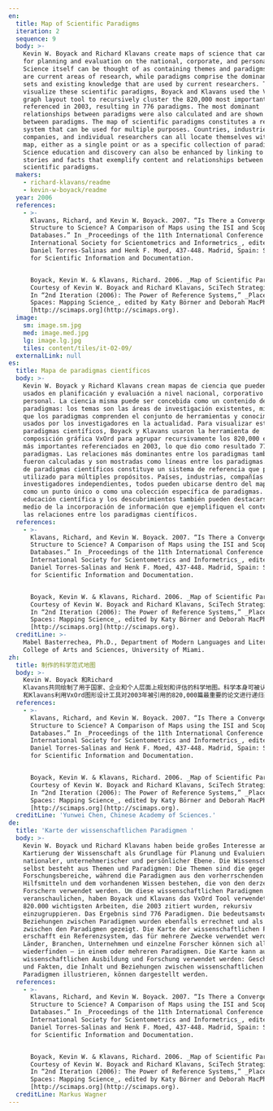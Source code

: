 ```yaml
---
en:
  title: Map of Scientific Paradigms
  iteration: 2
  sequence: 9
  body: >-
    Kevin W. Boyack and Richard Klavans create maps of science that can be used
    for planning and evaluation on the national, corporate, and personal levels.
    Science itself can be thought of as containing themes and paradigms: themes
    are current areas of research, while paradigms comprise the dominant tool
    sets and existing knowledge that are used by current researchers. To
    visualize these scientific paradigms, Boyack and Klavans used the VxOrd
    graph layout tool to recursively cluster the 820,000 most important papers
    referenced in 2003, resulting in 776 paradigms. The most dominant
    relationships between paradigms were also calculated and are shown as lines
    between paradigms. The map of scientific paradigms constitutes a reference
    system that can be used for multiple purposes. Countries, industries,
    companies, and individual researchers can all locate themselves within the
    map, either as a single point or as a specific collection of paradigms.
    Science education and discovery can also be enhanced by linking to the map
    stories and facts that exemplify content and relationships between
    scientific paradigms.
  makers:
    - richard-klavans/readme
    - kevin-w-boyack/readme
  year: 2006
  references:
    - >-
      Klavans, Richard, and Kevin W. Boyack. 2007. “Is There a Convergent
      Structure to Science? A Comparison of Maps using the ISI and Scopus
      Databases.” In _Proceedings of the 11th International Conference of the
      International Society for Scientometrics and Informetrics_, edited by
      Daniel Torres-Salinas and Henk F. Moed, 437-448. Madrid, Spain: Society
      for Scientific Information and Documentation.


      Boyack, Kevin W. & Klavans, Richard. 2006. _Map of Scientific Paradigms_.
      Courtesy of Kevin W. Boyack and Richard Klavans, SciTech Strategies, Inc.
      In “2nd Iteration (2006): The Power of Reference Systems,” _Places &
      Spaces: Mapping Science_, edited by Katy Börner and Deborah MacPherson.
      [http://scimaps.org](http://scimaps.org).
  image:
    sm: image.sm.jpg
    med: image.med.jpg
    lg: image.lg.jpg
    tiles: content/tiles/it-02-09/
  externalLink: null
es:
  title: Mapa de paradigmas científicos
  body: >-
    Kevin W. Boyack y Richard Klavans crean mapas de ciencia que pueden ser
    usados en planificación y evaluación a nivel nacional, corporativo y
    personal. La ciencia misma puede ser concebida como un contenido de temas y
    paradigmas: los temas son las áreas de investigación existentes, mientras
    que los paradigmas comprenden el conjunto de herramientas y conocimientos
    usados por los investigadores en la actualidad. Para visualizar estos
    paradigmas científicos, Boyack y Klavans usaron la herramienta de
    composición gráfica VxOrd para agrupar recursivamente los 820,000 ensayos
    más importantes referenciados en 2003, lo que dio como resultado 776
    paradigmas. Las relaciones más dominantes entre los paradigmas también
    fueron calculadas y son mostradas como líneas entre los paradigmas. El mapa
    de paradigmas científicos constituye un sistema de referencia que puede ser
    utilizado para múltiples propósitos. Países, industrias, compañías e
    investigadores independientes, todos pueden ubicarse dentro del mapa, ya sea
    como un punto único o como una colección específica de paradigmas. La
    educación científica y los descubrimientos también pueden destacarse por
    medio de la incorporación de información que ejemplifiquen el contenido y
    las relaciones entre los paradigmas científicos.
  references:
    - >-
      Klavans, Richard, and Kevin W. Boyack. 2007. “Is There a Convergent
      Structure to Science? A Comparison of Maps using the ISI and Scopus
      Databases.” In _Proceedings of the 11th International Conference of the
      International Society for Scientometrics and Informetrics_, edited by
      Daniel Torres-Salinas and Henk F. Moed, 437-448. Madrid, Spain: Society
      for Scientific Information and Documentation.


      Boyack, Kevin W. & Klavans, Richard. 2006. _Map of Scientific Paradigms_.
      Courtesy of Kevin W. Boyack and Richard Klavans, SciTech Strategies, Inc.
      In “2nd Iteration (2006): The Power of Reference Systems,” _Places &
      Spaces: Mapping Science_, edited by Katy Börner and Deborah MacPherson.
      [http://scimaps.org](http://scimaps.org).
  creditLine: >-
    Mabel Basterrechea, Ph.D., Department of Modern Languages and Literatures,
    College of Arts and Sciences, University of Miami.
zh:
  title: 制作的科学范式地图
  body: >-
    Kevin W. Boyack 和Richard
    Klavans共同绘制了用于国家、企业和个人层面上规划和评估的科学地图。科学本身可被认为含有主题和范式：主题就是当前的研究领域；范式则包含了由当前研究者使用的主流工具集合和现有知识。为了对科学范式进行可视化，Boyack
    和Klavans利用VxOrd图形设计工具对2003年被引用的820,000篇最重要的论文进行递归聚类，最终获得了776个范式。他们还计算了范式之间最重要的关系，并用连线表示范式之间的联系，科学范式的地图构建了一个适用于多种目标的参考系统。国家、产业、企业以及单个研究者能够以单点或特定组合的范式呈现在地图中，通过与科学范式之间内容和关系的实例（故事和事实）进行链接，也可以提高科学教育水平以及促进科学发现。
  references:
    - >-
      Klavans, Richard, and Kevin W. Boyack. 2007. “Is There a Convergent
      Structure to Science? A Comparison of Maps using the ISI and Scopus
      Databases.” In _Proceedings of the 11th International Conference of the
      International Society for Scientometrics and Informetrics_, edited by
      Daniel Torres-Salinas and Henk F. Moed, 437-448. Madrid, Spain: Society
      for Scientific Information and Documentation.


      Boyack, Kevin W. & Klavans, Richard. 2006. _Map of Scientific Paradigms_.
      Courtesy of Kevin W. Boyack and Richard Klavans, SciTech Strategies, Inc.
      In “2nd Iteration (2006): The Power of Reference Systems,” _Places &
      Spaces: Mapping Science_, edited by Katy Börner and Deborah MacPherson.
      [http://scimaps.org](http://scimaps.org).
  creditLine: 'Yunwei Chen, Chinese Academy of Sciences.'
de:
  title: 'Karte der wissenschaftlichen Paradigmen '
  body: >-
    Kevin W. Boyack und Richard Klavans haben beide großes Interesse an der
    Kartierung der Wissenschaft als Grundlage für Planung und Evaluierung auf
    nationaler, unternehmerischer und persönlicher Ebene. Die Wissenschaft
    selbst besteht aus Themen und Paradigmen: Die Themen sind die gegenwärtigen
    Forschungsbereiche, während die Paradigmen aus den vorherrschenden
    Hilfsmitteln und dem vorhandenen Wissen bestehen, die von den derzeitigen
    Forschern verwendet werden. Um diese wissenschaftlichen Paradigmen zu
    veranschaulichen, haben Boyack und Klavans das VxOrd Tool verwendet, um die
    820.000 wichtigsten Arbeiten, die 2003 zitiert wurden, rekursiv
    einzugruppieren. Das Ergebnis sind 776 Paradigmen. Die bedeutsamsten
    Beziehungen zwischen Paradigmen wurden ebenfalls errechnet und als Linien
    zwischen den Paradigmen gezeigt. Die Karte der wissenschaftlichen Paradigmen
    erschafft ein Referenzsystem, das für mehrere Zwecke verwendet werden kann.
    Länder, Branchen, Unternehmen und einzelne Forscher können sich alle darin
    wiederfinden – in einem oder mehreren Paradigmen. Die Karte kann auch in der
    wissenschaftlichen Ausbildung und Forschung verwendet werden: Geschichten
    und Fakten, die Inhalt und Beziehungen zwischen wissenschaftlichen
    Paradigmen illustrieren, können dargestellt werden.
  references:
    - >-
      Klavans, Richard, and Kevin W. Boyack. 2007. “Is There a Convergent
      Structure to Science? A Comparison of Maps using the ISI and Scopus
      Databases.” In _Proceedings of the 11th International Conference of the
      International Society for Scientometrics and Informetrics_, edited by
      Daniel Torres-Salinas and Henk F. Moed, 437-448. Madrid, Spain: Society
      for Scientific Information and Documentation.


      Boyack, Kevin W. & Klavans, Richard. 2006. _Map of Scientific Paradigms_.
      Courtesy of Kevin W. Boyack and Richard Klavans, SciTech Strategies, Inc.
      In “2nd Iteration (2006): The Power of Reference Systems,” _Places &
      Spaces: Mapping Science_, edited by Katy Börner and Deborah MacPherson.
      [http://scimaps.org](http://scimaps.org).
  creditLine: Markus Wagner
---
```


